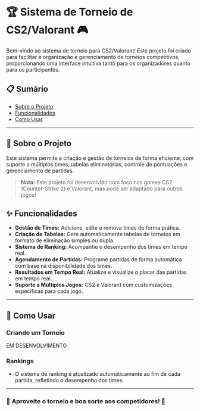 # 🏆 **Sistema de Torneio de CS2/Valorant** 🎮

Bem-vindo ao sistema de torneio para CS2/Valorant! Este projeto foi criado para facilitar a organização e gerenciamento de torneios competitivos, proporcionando uma interface intuitiva tanto para os organizadores quanto para os participantes.

## 📋 **Sumário**

- [Sobre o Projeto](#sobre-o-projeto)
- [Funcionalidades](#funcionalidades)
- [Como Usar](#como-usar)

---

## 🚀 **Sobre o Projeto**

Este sistema permite a criação e gestão de torneios de forma eficiente, com suporte a múltiplos times, tabelas eliminatórias, controle de pontuações e gerenciamento de partidas.

> **Nota:** Este projeto foi desenvolvido com foco nos games CS2 (Counter-Strike 2) e Valorant, mas pode ser adaptado para outros jogos!

## ✨ **Funcionalidades**

- **Gestão de Times:** Adicione, edite e remova times de forma prática.
- **Criação de Tabelas:** Gere automaticamente tabelas de torneios em formato de eliminação simples ou dupla.
- **Sistema de Ranking:** Acompanhe o desempenho dos times em tempo real.
- **Agendamento de Partidas:** Programe partidas de forma automática com base na disponibilidade dos times.
- **Resultados em Tempo Real:** Atualize e visualize o placar das partidas em tempo real.
- **Suporte a Múltiplos Jogos:** CS2 e Valorant com customizações específicas para cada jogo.

---

## 📖 **Como Usar**

### Criando um Torneio

EM DESENVOLVIMENTO

### Rankings

- O sistema de ranking é atualizado automaticamente ao fim de cada partida, refletindo o desempenho dos times.

---

### 🌟 **Aproveite o torneio e boa sorte aos competidores!** 🎉
